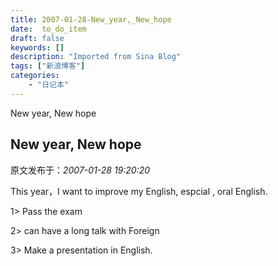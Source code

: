 ```yaml
---
title: 2007-01-28-New_year,_New_hope
date:  to_do_item
draft: false
keywords: []
description: "Imported from Sina Blog"
tags: ["新浪博客"]
categories: 
    - "日记本"
---
```

New year, New hope
## New year, New hope

 原文发布于：*2007-01-28 19:20:20*

This year，I want to improve my English, espcial , oral
English.

 

1> Pass the exam

 

2> can have a long talk with Foreign

 

3> Make a presentation in English.


